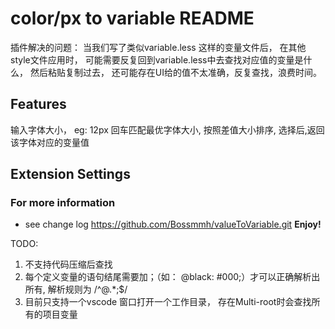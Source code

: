 # color/px to variable README
插件解决的问题：
    当我们写了类似variable.less 这样的变量文件后， 在其他style文件应用时， 可能需要反复回到variable.less中去查找对应值的变量是什么， 然后粘贴复制过去， 还可能存在UI给的值不太准确，反复查找，浪费时间。

## Features
<!-- 输入颜色值，回车查找变量值， 注意：需要输入完整的色值才能匹配到最优的 -->
输入字体大小， eg: 12px 回车匹配最优字体大小, 按照差值大小排序, 选择后,返回该字体对应的变量值


## Extension Settings

### For more information

* see change log https://github.com/Bossmmh/valueToVariable.git
**Enjoy!**

TODO:
1. 不支持代码压缩后查找
2. 每个定义变量的语句结尾需要加；（如： @black: #000;）才可以正确解析出所有, 解析规则为 /^@.*;$/
3. 目前只支持一个vscode 窗口打开一个工作目录， 存在Multi-root时会查找所有的项目变量
